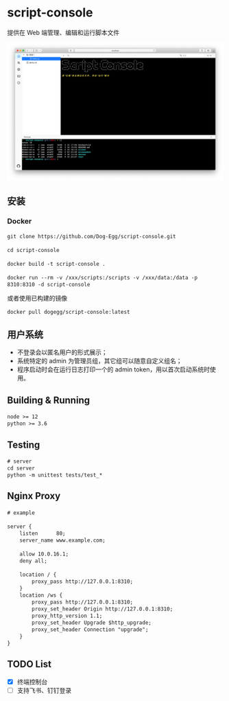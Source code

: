 # script-console

提供在 Web 端管理、编辑和运行脚本文件

<p align="center">
<img src="./screenshot/1.jpg" width="600" alt="截图">
</p>

## 安装

### Docker

```shell
git clone https://github.com/Dog-Egg/script-console.git

cd script-console

docker build -t script-console .

docker run --rm -v /xxx/scripts:/scripts -v /xxx/data:/data -p 8310:8310 -d script-console
```

或者使用已构建的镜像

```shell
docker pull dogegg/script-console:latest
```

## 用户系统

- 不登录会以匿名用户的形式展示；
- 系统特定的 admin 为管理员组，其它组可以随意自定义组名；
- 程序启动时会在运行日志打印一个的 admin token，用以首次启动系统时使用。

## Building & Running

```
node >= 12
python >= 3.6
```

## Testing

```shell
# server
cd server
python -m unittest tests/test_*
```

## Nginx Proxy

```
# example

server {
    listen      80;
    server_name www.example.com;

    allow 10.0.16.1;
    deny all;

    location / {
        proxy_pass http://127.0.0.1:8310;
    }
    location /ws {
        proxy_pass http://127.0.0.1:8310;
        proxy_set_header Origin http://127.0.0.1:8310;
        proxy_http_version 1.1;
        proxy_set_header Upgrade $http_upgrade;
        proxy_set_header Connection "upgrade";
    }
}
```

## TODO List

- [x] 终端控制台
- [ ] 支持飞书、钉钉登录

